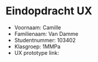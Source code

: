 # Eindopdracht UX

- Voornaam: Camille
- Familienaam: Van Damme   
- Studentnummer: 103402
- Klasgroep: 1MMPa
- UX prototype link: 